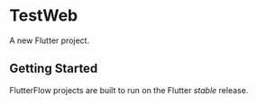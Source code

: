 # TestWeb

A new Flutter project.

## Getting Started

FlutterFlow projects are built to run on the Flutter _stable_ release.
